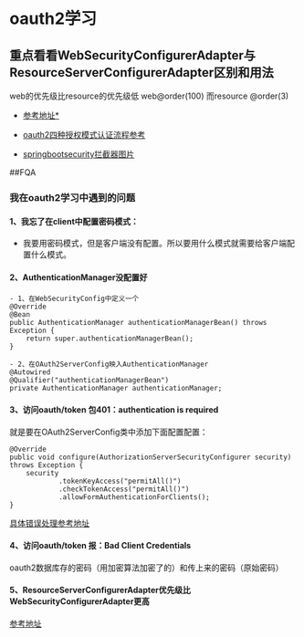 # oauth2学习

## 重点看看WebSecurityConfigurerAdapter与ResourceServerConfigurerAdapter区别和用法
web的优先级比resource的优先级低   web@order(100) 而resource @order(3) 
- [参考地址*](https://www.jianshu.com/p/fe1194ca8ecd)

- [oauth2四种授权模式认证流程参考](https://blog.csdn.net/lixiang987654321/article/details/83381494)
- [springbootsecurity拦截器图片](doc/springbootsecurityFilter.png)

##FQA
### 我在oauth2学习中遇到的问题
#### 1、我忘了在client中配置密码模式：
- 我要用密码模式，但是客户端没有配置。所以要用什么模式就需要给客户端配置什么模式。

#### 2、AuthenticationManager没配置好
````
- 1、在WebSecurityConfig中定义一个
@Override
@Bean
public AuthenticationManager authenticationManagerBean() throws Exception {
    return super.authenticationManagerBean();
}

- 2、在OAuth2ServerConfig映入AuthenticationManager
@Autowired
@Qualifier("authenticationManagerBean")
private AuthenticationManager authenticationManager;
````

#### 3、访问oauth/token 包401：authentication is required
就是要在OAuth2ServerConfig类中添加下面配置配置：
````
@Override
public void configure(AuthorizationServerSecurityConfigurer security) throws Exception {
    security
            .tokenKeyAccess("permitAll()")
            .checkTokenAccess("permitAll()")
            .allowFormAuthenticationForClients();
}
````
[具体错误处理参考地址](https://blog.csdn.net/u012040869/article/details/80140515?utm_medium=distribute.pc_relevant.none-task-blog-BlogCommendFromMachineLearnPai2-1.nonecase&depth_1-utm_source=distribute.pc_relevant.none-task-blog-BlogCommendFromMachineLearnPai2-1.nonecase)

#### 4、访问oauth/token 报：Bad Client Credentials
oauth2数据库存的密码（用加密算法加密了的）和传上来的密码（原始密码）

#### 5、ResourceServerConfigurerAdapter优先级比WebSecurityConfigurerAdapter更高
[参考地址](https://www.jianshu.com/p/fe1194ca8ecd)